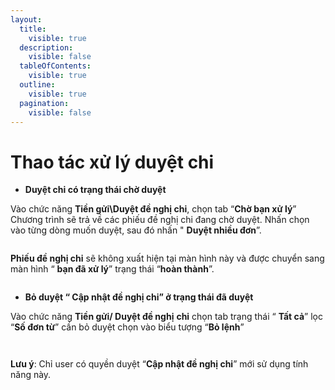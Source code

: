 ```yaml
---
layout:
  title:
    visible: true
  description:
    visible: false
  tableOfContents:
    visible: true
  outline:
    visible: true
  pagination:
    visible: false
---
```


# Thao tác xử lý duyệt chi

* **Duyệt chi có trạng thái chờ duyệt**

Vào chức năng **Tiền gửi\Duyệt đề nghị chi**, chọn tab “**Chờ bạn xử lý**” Chương trình sẽ trả về các phiếu đề nghị chi đang chờ duyệt. Nhấn chọn vào từng dòng muốn duyệt, sau đó nhấn " **Duyệt nhiều đơn**”.

<figure><img src=".gitbook/assets/sb_image (17).png" alt=""><figcaption></figcaption></figure>

**Phiếu đề nghị chi** sẽ không xuất hiện tại màn hình này và được chuyển sang màn hình “ **bạn đã xử lý**” trạng thái “**hoàn thành**”.

<figure><img src=".gitbook/assets/sb_image (26).png" alt=""><figcaption></figcaption></figure>

* **Bỏ duyệt “ Cập nhật đề nghị chi” ở trạng thái đã duyệt**

Vào chức năng **Tiền gửi/ Duyệt đề nghị** **chi** chọn tab trạng thái “ **Tất cả**” lọc “**Số đơn từ**” cần bỏ duyệt chọn vào biểu tượng “**Bỏ lệnh**”

<figure><img src=".gitbook/assets/sb_image (14).png" alt=""><figcaption></figcaption></figure>

<figure><img src=".gitbook/assets/sb_image (21).png" alt=""><figcaption></figcaption></figure>

**Lưu ý**: Chỉ user có quyền duyệt “**Cập nhật đề nghị chi**” mới sử dụng tính năng này.

